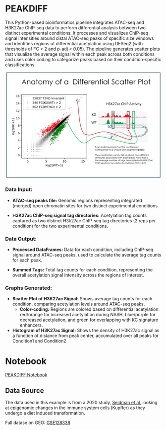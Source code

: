 
  
# PEAKDIFF

This Python-based bioinformatics pipeline integrates ATAC-seq and H3K27ac ChIP-seq data to perform differential analysis between two distinct experimental conditions. It processes and visualizes ChIP-seq signal intensities around distal ATAC-seq peaks of specific size windows and identifies regions of differential acetylation using DESeq2 (with thresholds of FC > 2 and p-adj < 0.05). The pipeline generates scatter plots that visualize the average signal within each peak across both conditions and uses color coding to categorize peaks based on their condition-specific classifications.


<img src="./Images/anatomyScatter.PNG" style="border: 0;" />


### Data Input:
- **ATAC-seq peaks file:** Genomic regions representing integrated (merged) open chromatin sites for two distinct experimental conditions.

- **H3K27ac ChIP-seq signal tag directories:** Acetylation tag counts captured as two distinct H3k27ac ChIP-seq tag directories (2 reps per condition) for the two experimental conditions.


### Data Output:
- **Processed DataFrames:** Data for each condition, including ChIP-seq signal around ATAC-seq peaks, used to calculate the average tag counts for each peak.

- **Summed Tags:** Total tag counts for each condition, representing the overall acetylation signal intensity across the regions of interest.

### Graphs Generated:
- **Scatter Plot of H3K27ac Signal:** Shows average tag counts for each condition, comparing acetylation levels around ATAC-seq peaks.
  - **Color-coding:** Regions are colored based on differential acetylation: red/orange for increased acetylation during NASH, blue/purple for decreased acetylation, and green for overlapping with KC signature enhancers.
- **Histogram of H3K27ac Signal:** Shows the density of H3K27ac signal as a function of distance from peak center, accumulated over all peaks for Condition1 and Condition2

# Notebook

[PEAKDIFF Notebook](./Notebooks/Kupffer_Cells_HEALTHY_vs_MASH_H3K27ac_differential_scatterPlot.ipynb)


## Data Source

The data used in this example is from a 2020 study, [Seidman et al](https://pubmed.ncbi.nlm.nih.gov/32362324/), looking at epigenomic changes in the immune system cells (Kupffer) as they undergo a diet induced transformation.

Full datase on GEO: [GSE128338](https://www.ncbi.nlm.nih.gov/geo/query/acc.cgi?acc=GSE128338)

